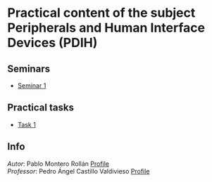 # Practical content of the subject Peripherals and Human Interface Devices (PDIH)
## Seminars
* [Seminar 1](./Seminar-1)

## Practical tasks
* [Task 1](./Task-1)

## Info
_Autor_: Pablo Montero Rollán [Profile](https://github.com/pabmonrol)\
_Professor_: Pedro Ángel Castillo Valdivieso [Profile](https://github.com/pacastillo)
